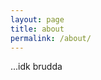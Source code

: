 ```yaml
---
layout: page
title: about
permalink: /about/
---
```


<body class="theme-base-0d">
  ...idk brudda
</body>
